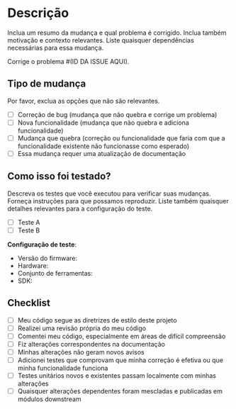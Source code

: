 # Descrição

Inclua um resumo da mudança e qual problema é corrigido. Inclua também motivação e contexto relevantes. Liste quaisquer dependências necessárias para essa mudança.

Corrige o problema #(ID DA ISSUE AQUI).

## Tipo de mudança

Por favor, exclua as opções que não são relevantes.

- [ ] Correção de bug (mudança que não quebra e corrige um problema)
- [ ] Nova funcionalidade (mudança que não quebra e adiciona funcionalidade)
- [ ] Mudança que quebra (correção ou funcionalidade que faria com que a funcionalidade existente não funcionasse como esperado)
- [ ] Essa mudança requer uma atualização de documentação

## Como isso foi testado?

Descreva os testes que você executou para verificar suas mudanças. Forneça instruções para que possamos reproduzir. Liste também quaisquer detalhes relevantes para a configuração do teste.

- [ ] Teste A
- [ ] Teste B

**Configuração de teste**:

- Versão do firmware:
- Hardware:
- Conjunto de ferramentas:
- SDK:

## Checklist

- [ ] Meu código segue as diretrizes de estilo deste projeto
- [ ] Realizei uma revisão própria do meu código
- [ ] Comentei meu código, especialmente em áreas de difícil compreensão
- [ ] Fiz alterações correspondentes na documentação
- [ ] Minhas alterações não geram novos avisos
- [ ] Adicionei testes que comprovam que minha correção é efetiva ou que minha funcionalidade funciona
- [ ] Testes unitários novos e existentes passam localmente com minhas alterações
- [ ] Quaisquer alterações dependentes foram mescladas e publicadas em módulos downstream
